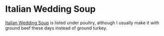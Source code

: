 # Italian Wedding Soup

[Italian Wedding Soup](poultry/italianWedding.md) is listed under poultry, although I usually make it with ground beef these days instead of ground turkey.
